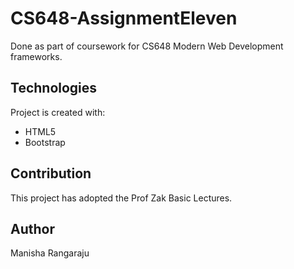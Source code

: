 # CS648-AssignmentEleven
Done as part of coursework for CS648 Modern Web Development frameworks.

## Technologies
Project is created with:
* HTML5
* Bootstrap

## Contribution
This project has adopted the Prof Zak Basic Lectures.

## Author
Manisha Rangaraju 
